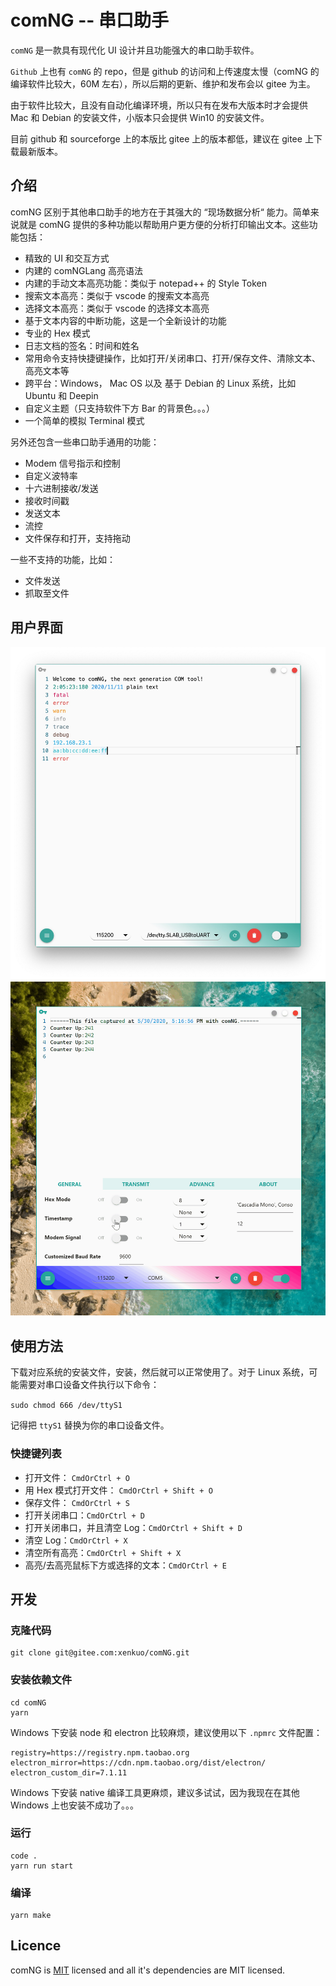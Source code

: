 # comNG -- 串口助手

`comNG` 是一款具有现代化 UI 设计并且功能强大的串口助手软件。

`Github` 上也有 `comNG` 的 repo，但是 github 的访问和上传速度太慢（comNG 的编译软件比较大，60M 左右），所以后期的更新、维护和发布会以 gitee 为主。

由于软件比较大，且没有自动化编译环境，所以只有在发布大版本时才会提供 Mac 和 Debian 的安装文件，小版本只会提供 Win10 的安装文件。

目前 github 和 sourceforge 上的本版比 gitee 上的版本都低，建议在 gitee 上下载最新版本。

## 介绍

comNG 区别于其他串口助手的地方在于其强大的 “现场数据分析“ 能力。简单来说就是 comNG 提供的多种功能以帮助用户更方便的分析打印输出文本。这些功能包括：

- 精致的 UI 和交互方式
- 内建的 comNGLang 高亮语法
- 内建的手动文本高亮功能：类似于 notepad++ 的 Style Token
- 搜索文本高亮：类似于 vscode 的搜索文本高亮
- 选择文本高亮：类似于 vscode 的选择文本高亮
- 基于文本内容的中断功能，这是一个全新设计的功能
- 专业的 Hex 模式
- 日志文档的签名：时间和姓名
- 常用命令支持快捷键操作，比如打开/关闭串口、打开/保存文件、清除文本、高亮文本等
- 跨平台：Windows， Mac OS 以及 基于 Debian 的 Linux 系统，比如 Ubuntu 和 Deepin
- 自定义主题（只支持软件下方 Bar 的背景色。。。）
- 一个简单的模拟 Terminal 模式

另外还包含一些串口助手通用的功能：

- Modem 信号指示和控制
- 自定义波特率
- 十六进制接收/发送
- 接收时间戳
- 发送文本
- 流控
- 文件保存和打开，支持拖动

一些不支持的功能，比如：

- 文件发送
- 抓取至文件

## 用户界面

![image](/image/preview.jpg)
![image](/image/demo.gif)

## 使用方法

下载对应系统的安装文件，安装，然后就可以正常使用了。对于 Linux 系统，可能需要对串口设备文件执行以下命令：

`sudo chmod 666 /dev/ttyS1`

记得把 `ttyS1` 替换为你的串口设备文件。

### 快捷键列表

- 打开文件： `CmdOrCtrl + O`
- 用 Hex 模式打开文件： `CmdOrCtrl + Shift + O`
- 保存文件： `CmdOrCtrl + S`
- 打开关闭串口：`CmdOrCtrl + D`
- 打开关闭串口，并且清空 Log：`CmdOrCtrl + Shift + D`
- 清空 Log：`CmdOrCtrl + X`
- 清空所有高亮：`CmdOrCtrl + Shift + X`
- 高亮/去高亮鼠标下方或选择的文本：`CmdOrCtrl + E`

## 开发

### 克隆代码

```
git clone git@gitee.com:xenkuo/comNG.git
```

### 安装依赖文件

```
cd comNG
yarn
```

Windows 下安装 node 和 electron 比较麻烦，建议使用以下 `.npmrc` 文件配置：

```
registry=https://registry.npm.taobao.org
electron_mirror=https://cdn.npm.taobao.org/dist/electron/
electron_custom_dir=7.1.11
```

Windows 下安装 native 编译工具更麻烦，建议多试试，因为我现在在其他 Windows 上也安装不成功了。。。

### 运行

```
code .
yarn run start
```

### 编译

```
yarn make
```

## Licence

comNG is [MIT](./LICENSE) licensed and all it's dependencies are MIT licensed.
